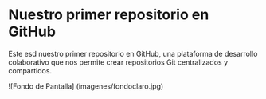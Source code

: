 # Nuestro primer repositorio en GitHub


Este esd nuestro primer repositorio en GitHub, una plataforma de desarrollo
colaborativo que nos permite crear repositorios Git centralizados y compartidos.


![Fondo de Pantalla] (imagenes/fondoclaro.jpg)
